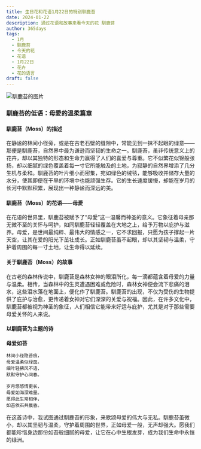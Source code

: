 ```yaml
---
title: 生日花和花语1月22日的特别馴鹿苔
date: 2024-01-22
description: 通过花语和故事来看今天的花 馴鹿苔
author: 365days
tags:
  - 1月
  - 馴鹿苔
  - 今天的花
  - 花语
  - 1月22日
  - 花卉
  - 花的语言
draft: false
---
```



![馴鹿苔的图片](https://cdn.pixabay.com/photo/2020/10/01/22/31/moss-5619857_1280.jpg#center)


### 馴鹿苔的低语：母愛的温柔篇章

#### 馴鹿苔（Moss）的描述

在静谧的林间小径旁，或是在古老石壁的缝隙中，常能见到一抹不起眼的绿意——那便是馴鹿苔，自然界中最为谦逊而坚韧的生命之一。馴鹿苔，虽非传统意义上的花卉，却以其独特的形态和生命力赢得了人们的喜爱与尊重。它不似繁花似锦般张扬，却以细腻的绿色覆盖着每一寸它所能触及的土地，为寂静的自然界增添了几分生机与柔和。馴鹿苔的叶片细小而密集，宛如绿色的绒毯，能够吸收并储存大量的水分，使其即便在干旱的环境中也能顽强生存。它的生长速度缓慢，却能在岁月的长河中默默积累，展现出一种静谧而深远的美。

#### 馴鹿苔（Moss）的花语——母愛

在花语的世界里，馴鹿苔被赋予了“母愛”这一温馨而神圣的意义。它象征着母亲那无微不至的关怀与呵护，如同馴鹿苔轻轻覆盖在大地之上，给予万物以庇护与滋养。母爱，是世间最纯粹、最伟大的情感之一，它不求回报，只愿为孩子撑起一片天空，让其在爱的阳光下茁壮成长。正如馴鹿苔虽不起眼，却以其坚韧与温柔，守护着周围的每一寸土地，让生命得以延续。

#### 关于馴鹿苔（Moss）的故事

在古老的森林传说中，馴鹿苔是森林女神的眼泪所化，每一滴都蕴含着母爱的力量与温柔。相传，当森林中的生灵遭遇困难或危险时，森林女神便会流下悲痛的泪水，这些泪水落在地面上，便化作了馴鹿苔。馴鹿苔的出现，不仅为受伤的生物提供了庇护与治愈，更传递着女神对它们深深的关爱与祝福。因此，在许多文化中，馴鹿苔都被视为神圣的象征，人们相信它能带来好运与庇护，尤其是对于那些需要母爱关怀的人来说。

#### 以馴鹿苔为主题的诗

**母爱如苔**

	林间小径隐苔痕，  
	母爱温柔似绿茵。  
	细叶轻拂风不语，  
	默默守护心间春。
	
	岁月悠悠情更长，  
	母爱如海深难量。  
	愿得此生常相伴，  
	如苔依石共晨昏。

在这首诗中，我试图通过馴鹿苔的形象，来歌颂母爱的伟大与无私。馴鹿苔虽微小，却以其坚韧与温柔，守护着周围的世界，正如母爱一般，无声却强大。愿我们都能珍惜身边那份如苔般细腻的母爱，让它在心中生根发芽，成为我们生命中永恒的绿洲。